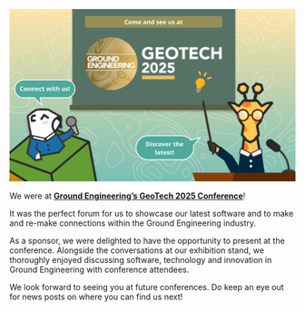 ![Graphic showing Giraphe character and Gofer character with a GE GeoTech 2025 poster, inviting to join them](https://raw.githubusercontent.com/arup-group/giraphe-news/main/news/2025-geotech/topImage.png)

We were at [**Ground Engineering’s GeoTech 2025 Conference**](https://geotech.geplus.co.uk/2025/en/page/home)!

It was the perfect forum for us to showcase our latest software and to make and re-make connections within the Ground Engineering industry.

As a sponsor, we were delighted to have the opportunity to present at the conference. Alongside the conversations at our exhibition stand, we thoroughly enjoyed discussing software, technology and innovation in Ground Engineering with conference attendees.

We look forward to seeing you at future conferences. Do keep an eye out for news posts on where you can find us next!
